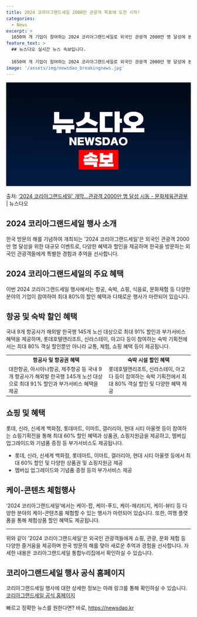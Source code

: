 ```yaml
---
title: 2024 코리아그랜드세일 2000만 관광객 목표에 도전 시작!
categories:
  - News
excerpt: >
  1650여 개 기업이 참여하는 2024 코리아그랜드세일로 외국인 관광객 2000만 명 달성에 본격적으로 시동…
feature_text: >
  ## 뉴스다오 실시간 뉴스 속보입니다.

  1650여 개 기업이 참여하는 2024 코리아그랜드세일로 외국인 관광객 2000만 명 달성에 본격적으로 시동…
image: '/assets/img/newsdao_breakingnews.jpg'
---
```


![뉴스다오 속보](/assets/img/newsdao_breakingnews.jpg)

<p>출처: <a href="https://newsdao.kr/2974" rel="dofollow">‘2024 코리아그랜드세일’ 개막…관광객 2000만 명 달성 시동 - 문화체육관광부</a> | 뉴스다오</p>

<h2 data-ke-size="size26">2024 코리아그랜드세일 행사 소개</h2>
<p data-ke-size="size16">한국 방문의 해를 기념하여 개최되는 '2024 코리아그랜드세일'은 외국인 관광객 2000만 명 달성을 위한 대규모 이벤트로, 다양한 혜택과 할인을 제공하며 한국을 방문하는 외국인 관광객들에게 특별한 경험과 추억을 선사합니다.</p>

<h2 data-ke-size="size26">2024 코리아그랜드세일의 주요 혜택</h2>
<p data-ke-size="size16">이번 2024 코리아그랜드세일 행사에서는 항공, 숙박, 쇼핑, 식음료, 문화체험 등 다양한 분야의 기업이 참여하여 최대 80%의 할인 혜택과 다채로운 행사가 마련되어 있습니다.</p>

<h2 data-ke-size="size26">항공 및 숙박 할인 혜택</h2>
<p data-ke-size="size16">국내 9개 항공사가 해외발 한국행 145개 노선 대상으로 최대 91% 할인과 부가서비스 혜택을 제공하며, 롯데호텔앤리조트, 신라스테이, 아고다 등이 참여하는 숙박 기획전에서는 최대 80% 객실 할인뿐만 아니라 교통, 체험, 쇼핑 혜택 등이 제공됩니다.</p>

<table>
  <tr>
    <td style="text-align: center; height: 17px;"><b>항공사 및 항공권 혜택</b></td>
    <td style="text-align: center; height: 17px;"><b>숙박 시설 할인 혜택</b></td>
  </tr>
  <tr>
    <td>대한항공, 아시아나항공, 제주항공 등 국내 9개 항공사가 해외발 한국행 145개 노선 대상으로 최대 91% 할인과 부가서비스 혜택을 제공</td>
    <td>롯데호텔앤리조트, 신라스테이, 아고다 등이 참여하는 숙박 기획전에서 최대 80% 객실 할인 및 다양한 혜택 제공</td>
  </tr>
</table>

<h2 data-ke-size="size26">쇼핑 및 혜택</h2>
<p data-ke-size="size16">롯데, 신라, 신세계 백화점, 롯데마트, 이마트, 갤러리아, 현대 시티 아울렛 등이 참여하는 쇼핑기획전을 통해 최대 60% 할인 혜택과 상품권, 쇼핑지원금을 제공하고, 멤버십 업그레이드와 기념품 증정 등 부가서비스도 제공됩니다.</p>

<ul>
  <li>롯데, 신라, 신세계 백화점, 롯데마트, 이마트, 갤러리아, 현대 시티 아울렛 등에서 최대 60% 할인 및 다양한 상품권 및 쇼핑지원금 제공</li>
  <li>멤버십 업그레이드와 기념품 증정 등의 부가서비스 제공</li>
</ul>

<h2 data-ke-size="size26">케이-콘텐츠 체험행사</h2>
<p data-ke-size="size16">‘2024 코리아그랜드세일’에서는 케이-팝, 케이-푸드, 케이-헤리티지, 케이-뷰티 등 다양한 분야의 케이-콘텐츠를 체험할 수 있는 행사가 마련되어 있습니다. 또한, 여행 플랫폼을 통해 체험상품 할인 혜택도 제공됩니다.</p>

<hr>
<p data-ke-size="size16">위와 같이 '2024 코리아그랜드세일'은 외국인 관광객들에게 쇼핑, 관광, 문화 체험 등 다양한 즐거움을 제공하며 한국 방문의 해를 맞아 새로운 추억과 경험을 선사합니다. 자세한 내용은 코리아그랜드세일 통합누리집에서 확인하실 수 있습니다.</p>
<h2 data-ke-size="size26">코리아그랜드세일 행사 공식 홈페이지</h2>
<p data-ke-size="size16">코리아그랜드세일 행사에 대한 상세한 정보는 아래 링크를 통해 확인하실 수 있습니다.<br>
  <a href="https://en.koreagrandsale.co.kr">코리아그랜드세일 공식 홈페이지</a>
</p>
 

빠르고 정확한 뉴스를 원한다면? 바로, <a href="https://newsdao.kr" rel="dofollow">https://newsdao.kr</a>


    
